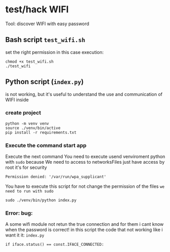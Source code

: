 # test/hack WIFI

Tool: discover WIFI with easy password

## Bash script `test_wifi.sh`

set the right permission in this case execution:

    chmod +x test_wifi.sh
    ./test_wifi

## Python script (`index.py`)

is not working, but it's useful to understand the use and
communication of WIFI inside

### create project

    python -m venv venv
    source ./venv/bin/active
    pip install -r requirements.txt

### Execute the command start app
Execute the next command 
You need to execute usend venviroment python with `sudo` because
We need to access to networksFiles just have access by root it's for security

    Permission denied: '/var/run/wpa_supplicant'

You have to execute this script for not change the permission of the files `we need to run with sudo`

    sudo ./venv/bin/python index.py 



### Error: bug:

A some wifi module not retun the true connection and for them
i cant know when the password is correct! in this script
the code that not working like i want it it: `index.py`

    if iface.status() == const.IFACE_CONNECTED:


